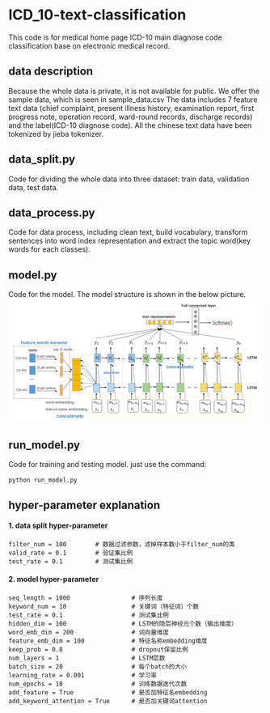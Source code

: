 # ICD_10-text-classification
This code is for medical home page ICD-10 main diagnose code classification base on electronic medical record.

## data description
Because the whole data is private, it is not available for public. We offer the sample data, which is seen in sample_data.csv
The data includes 7 feature text data (chief complaint, present illness history, examination report, first progress note, operation record, ward-round records, discharge records) and the label(ICD-10 diagnose code). All the chinese text data have been tokenized by jieba tokenizer.
## data_split.py
Code for dividing the whole data into three dataset: train data, validation data, test data. 
## data_process.py
Code for data process, including clean text, build vocabulary, transform sentences into word index representation and extract the topic word(key words for each classes).
## model.py
Code for the model. The model structure is shown in the below picture.
![picture](https://github.com/zhanghk-pku/ICD_10-text-classification/blob/master/picture.png)
## run_model.py
Code for training and testing model. just use the command:
```
python run_model.py
```
## hyper-parameter explanation
####  1. data split hyper-parameter
```
filter_num = 100        # 数据过滤参数，滤掉样本数小于filter_num的类
valid_rate = 0.1        # 验证集比例
test_rate = 0.1         # 测试集比例
```

####  2. model hyper-parameter
```
seq_length = 1000                 # 序列长度
keyword_num = 10                  # 关键词（特征词）个数
test_rate = 0.1                   # 测试集比例
hidden_dim = 100                  # LSTM的隐层神经元个数（输出维度）
word_emb_dim = 200                # 词向量维度
feature_emb_dim = 100             # 特征名称embedding维度
keep_prob = 0.8                   # dropout保留比例
num_layers = 1                    # LSTM层数
batch_size = 20                   # 每个batch的大小
learning_rate = 0.001             # 学习率
num_epochs = 10                   # 训练数据迭代次数
add_feature = True                # 是否加特征名embedding
add_keyword_attention = True      # 是否加关键词attention
```

